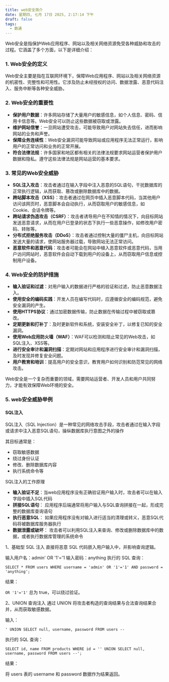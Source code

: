 ```yaml
---
title: web安全简介
date: 星期四, 七月 17日 2025, 2:17:14 下午
draft: false
tags:
  - 数通
---
```

Web安全是指保护Web应用程序、网站以及相关网络资源免受各种威胁和攻击的过程。它涵盖了多个方面，以下是详细介绍：

### 1. Web安全的定义
Web安全主要是指在互联网环境下，保障Web应用程序、网站以及相关网络资源的机密性、完整性和可用性。它涉及防止未经授权的访问、数据泄露、恶意代码注入、服务中断等各种安全威胁。

### 2. Web安全的重要性
- **保护用户数据**：许多网站存储了大量用户的敏感信息，如个人信息、密码、信用卡信息等。Web安全可以防止这些数据被窃取或泄露。
- **维护网站信誉**：一旦网站遭受攻击，可能导致用户对网站失去信任，进而影响网站的业务和声誉。
- **保障业务连续性**：Web安全漏洞可能导致网站或应用程序无法正常运行，影响用户的正常访问和业务的正常开展。
- **符合法律法规**：许多国家和地区都有相关的法律法规要求网站运营者保护用户数据和隐私。遵守这些法律法规是网站运营的基本要求。

### 3. 常见的Web安全威胁
- **SQL注入攻击**：攻击者通过在输入字段中注入恶意的SQL语句，干扰数据库的正常执行逻辑，从而获取、篡改或删除数据库中的数据。
- **跨站脚本攻击（XSS）**：攻击者通过在网页中插入恶意脚本代码，当其他用户访问该网页时，恶意脚本会自动执行，从而窃取用户的敏感信息，如Cookie、会话令牌等。
- **跨站请求伪造攻击（CSRF）**：攻击者诱导用户在不知情的情况下，向目标网站发送恶意请求，从而在用户已登录的状态下执行一些恶意操作，如修改用户密码、转账等。
- **分布式拒绝服务攻击（DDoS）**：攻击者通过控制大量的僵尸主机，向目标网站发送大量的请求，使网站服务器过载，导致网站无法正常访问。
- **恶意软件和恶意代码**：攻击者可能会在网站中植入恶意软件或恶意代码，当用户访问网站时，恶意软件会自动下载到用户的设备上，从而窃取用户信息或控制用户设备。

### 4. Web安全的防护措施
- **输入验证和过滤**：对用户输入的数据进行严格的验证和过滤，防止恶意数据注入。
- **使用安全的编码实践**：开发人员在编写代码时，应遵循安全的编码规范，避免安全漏洞的产生。
- **使用HTTPS协议**：通过加密数据传输，防止数据在传输过程中被窃取或篡改。
- **定期更新和打补丁**：及时更新软件和系统，安装安全补丁，以修复已知的安全漏洞。
- **使用Web应用防火墙（WAF）**：WAF可以检测和阻止常见的Web攻击，如SQL注入、XSS等。
- **进行安全审计和漏洞扫描**：定期对网站和应用程序进行安全审计和漏洞扫描，及时发现并修复安全问题。
- **用户教育和培训**：提高用户的安全意识，教育用户如何识别和防范常见的网络攻击。

Web安全是一个复杂而重要的领域，需要网站运营者、开发人员和用户共同努力，才能有效保障Web环境的安全。

### 5. web安全威胁举例

#### SQL注入

SQL注入（SQL Injection）是一种常见的网络攻击手段，攻击者通过在输入字段或请求中注入恶意SQL语句，操纵数据库执行意图之外的操作

其目标通常是：
- 窃取敏感数据
- 绕过身份认证
- 修改、删除数据库内容
- 执行系统命令等

SQL注入的工作原理

- **输入验证不足**：当web应用程序没有正确验证用户输入时，攻击者可以在输入字段中插入SQL代码
- **拼接SQL语句**： 应用程序后端通常将用户输入与SQL查询拼接在一起，形成完整的数据库查询语句
- **执行恶意SQL**： 如果应用程序没有对输入进行适当的清理或转义，恶意SQL代码将被数据库服务器执行
- **数据泄露或破坏**： 攻击者可以利用SQL注入来查询、修改或删除数据库中的数据，或者执行数据库管理的系统命令

1、基础型 SQL 注入
直接将恶意 SQL 代码嵌入用户输入中，并影响查询逻辑。

输入用户名：admin' OR '1'='1
输入密码：anything
执行的 SQL 查询：

`SELECT * FROM users WHERE username = 'admin' OR '1'='1' AND password = 'anything';`

结果：

`OR '1'='1'` 总为 true，可以绕过验证。

2、UNION 查询注入
通过 UNION 将攻击者构造的查询结果与合法查询结果合并，从而获取敏感数据。

输入：

`' UNION SELECT null, username, password FROM users --`

执行的 SQL 查询：

`SELECT id, name FROM products WHERE id = '' UNION SELECT null, username, password FROM users --';`

结果：

将 users 表的 username 和 password 数据作为结果返回。
